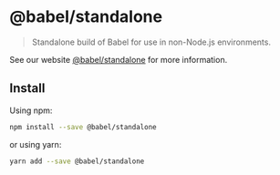 # @babel/standalone

> Standalone build of Babel for use in non-Node.js environments.

See our website [@babel/standalone](https://new.babeljs.io/docs/en/next/babel-standalone.html) for more information.

## Install

Using npm:

```sh
npm install --save @babel/standalone
```

or using yarn:

```sh
yarn add --save @babel/standalone
```
